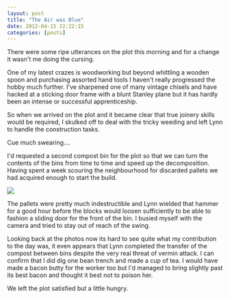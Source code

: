 ```yaml
---
layout: post
title: "The Air was Blue"
date: 2012-04-15 22:22:15
categories: [posts]
---
```


There were some ripe utterances on the plot this morning and for a change it wasn't me doing the cursing.

One of my latest crazes is woodworking but beyond whittling a wooden spoon and purchasing assorted hand tools I haven't really progressed the hobby much further. I've sharpened one of many vintage chisels and have hacked at a sticking door frame with a blunt Stanley plane but it has hardly been an intense or successful apprenticeship.

So when we arrived on the plot and it became clear that true joinery skills would be required, I skulked off to deal with the tricky weeding and left Lynn to handle the construction tasks.

Cue much swearing....

I'd requested a second compost bin for the plot so that we can turn the contents of the bins from time to time and speed up the decomposition. Having spent a week scouring the neighbourhood for discarded pallets we had acquired enough to start the build.

![](http://www.earthwoman.co.uk/wp-content/uploads/2012/04/Pallet-Building-450x337.jpg)

The pallets were pretty much indestructible and Lynn wielded that hammer for a good hour before the blocks would loosen sufficiently to be able to fashion a sliding door for the front of the bin. I busied myself with the camera and tried to stay out of reach of the swing.

Looking back at the photos now its hard to see quite what my contribution to the day was, it even appears that Lynn completed the transfer of the compost between bins despite the very real threat of vermin attack. I can confirm that I did dig one bean trench and made a cup of tea. I would have made a bacon butty for the worker too but I'd managed to bring slightly past its best bacon and thought it best not to poison her.

We left the plot satisfied but a little hungry.
